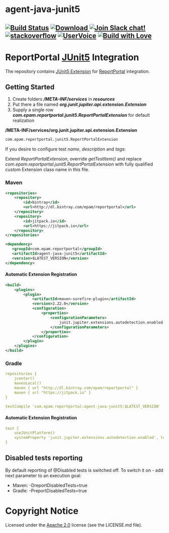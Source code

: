 # agent-java-junit5
[![Build Status](https://travis-ci.org/reportportal/agent-java-junit5.svg?branch=master)](https://travis-ci.org/reportportal/agent-java-junit5)
[ ![Download](https://api.bintray.com/packages/epam/reportportal/agent-java-junit5/images/download.svg) ](https://bintray.com/epam/reportportal/agent-java-junit5/_latestVersion)
[![Join Slack chat!](https://reportportal-slack-auto.herokuapp.com/badge.svg)](https://reportportal-slack-auto.herokuapp.com)
[![stackoverflow](https://img.shields.io/badge/reportportal-stackoverflow-orange.svg?style=flat)](http://stackoverflow.com/questions/tagged/reportportal)
[![UserVoice](https://img.shields.io/badge/uservoice-vote%20ideas-orange.svg?style=flat)](https://rpp.uservoice.com/forums/247117-report-portal)
[![Build with Love](https://img.shields.io/badge/build%20with-❤%EF%B8%8F%E2%80%8D-lightgrey.svg)](http://reportportal.io?style=flat)
---
# ReportPortal [JUnit5](https://junit.org/junit5/) Integration

The repository contains [JUnit5 Extension](https://junit.org/junit5/docs/current/user-guide/#extensions) for [ReportPortal](http://reportportal.io/) integration.

## Getting Started

1. Create folders **_/META-INF/services_** in **_resources_**
2. Put there a file named **_org.junit.jupiter.api.extension.Extension_**
3. Supply a single row **_com.epam.reportportal.junit5.ReportPortalExtension_** for default realization

__/META-INF/services/org.junit.jupiter.api.extension.Extension__
```xml
com.epam.reportportal.junit5.ReportPortalExtension
```

If you desire to configure test *name*, *description* and *tags*:

Extend *ReportPortalExtension*, override *getTestItem()* and replace *com.epam.reportportal.junit5.ReportPortalExtension*
with fully qualified custom Extension class name in this file.

### Maven

```xml
<repositories>
    <repository>
        <id>bintray</id>
        <url>http://dl.bintray.com/epam/reportportal</url>
    </repository>
    <repository>
        <id>jitpack.io</id>
        <url>https://jitpack.io</url>
    </repository>
</repositories>

<dependency>
   <groupId>com.epam.reportportal</groupId>
   <artifactId>agent-java-junit5</artifactId>
   <version>$LATEST_VERSION</version>
</dependency>
```

#### Automatic Extension Registration 

```xml
<build>
    <plugins>
        <plugin>
            <artifactId>maven-surefire-plugin</artifactId>
            <version>2.22.0</version>
            <configuration>
                <properties>
                    <configurationParameters>
                        junit.jupiter.extensions.autodetection.enabled = true
                    </configurationParameters>
                </properties>
            </configuration>
        </plugin>
    </plugins>
</build>
```

### Gradle

```yml
repositories {
    jcenter()
    mavenLocal()
    maven { url "http://dl.bintray.com/epam/reportportal" }
    maven { url "https://jitpack.io" }
}

testCompile 'com.epam.reportportal:agent-java-junit5:$LATEST_VERSION'
```

#### Automatic Extension Registration 

```yml
test {
    useJUnitPlatform()
    systemProperty 'junit.jupiter.extensions.autodetection.enabled', true
}
```

## Disabled tests reporting
By default reporting of @Disabled tests is switched off. To switch it on - add next parameter to an execution goal:
- Maven: -DreportDisabledTests=true
- Gradle: -PreportDisabledTests=true 

# Copyright Notice

Licensed under the [Apache 2.0](https://www.apache.org/licenses/LICENSE-2.0) license (see the LICENSE.md file).